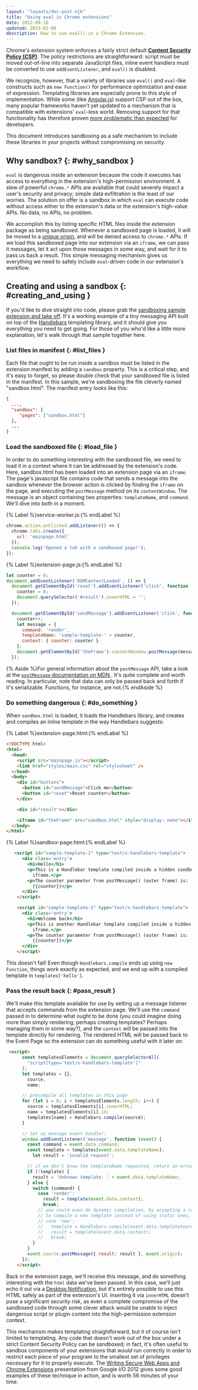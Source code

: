```yaml
---
layout: "layouts/doc-post.njk"
title: "Using eval in Chrome extensions"
date: 2012-09-18
updated: 2023-02-06
description: How to use eval() in a Chrome Extension.
---
```



Chrome's extension system enforces a fairly strict default [**Content Security Policy (CSP)**][1].
The policy restrictions are straightforward: script must be moved out-of-line into separate
JavaScript files, inline event handlers must be converted to use `addEventListener`, and `eval()` is
disabled.

We recognize, however, that a variety of libraries use `eval()` and `eval`\-like constructs such as
`new Function()` for performance optimization and ease of expression. Templating libraries are
especially prone to this style of implementation. While some (like [Angular.js][3]) support CSP out
of the box, many popular frameworks haven't yet updated to a mechanism that is compatible with
extensions' `eval`\-less world. Removing support for that functionality has therefore proven [more
problematic than expected][4] for developers.

This document introduces sandboxing as a safe mechanism to include these libraries in your projects
without compromising on security.

## Why sandbox? {: #why_sandbox }

`eval` is dangerous inside an extension because the code it executes has access to everything in the
extension's high-permission environment. A slew of powerful `chrome.*` APIs are available that could
severely impact a user's security and privacy; simple data exfiltration is the least of our worries.
The solution on offer is a sandbox in which `eval` can execute code without access either to the
extension's data or the extension's high-value APIs. No data, no APIs, no problem.

We accomplish this by listing specific HTML files inside the extension package as being sandboxed.
Whenever a sandboxed page is loaded, it will be moved to a [unique origin][5], and will be denied
access to `chrome.*` APIs. If we load this sandboxed page into our extension via an `iframe`, we can
pass it messages, let it act upon those messages in some way, and wait for it to pass us back a
result. This simple messaging mechanism gives us everything we need to safely include `eval`\-driven
code in our extension's workflow.

## Creating and using a sandbox {: #creating_and_using }

If you'd like to dive straight into code, please grab the [sandboxing sample extension and take
off][6]. It's a working example of a tiny messaging API built on top of the [Handlebars][7]
templating library, and it should give you everything you need to get going. For those of you who'd
like a little more explanation, let's walk through that sample together here.

### List files in manifest {: #list_files }

Each file that ought to be run inside a sandbox must be listed in the extension manifest by adding a
`sandbox` property. This is a critical step, and it's easy to forget, so please double check that
your sandboxed file is listed in the manifest. In this sample, we're sandboxing the file cleverly
named "sandbox.html". The manifest entry looks like this:

```json
{
  ...,
  "sandbox": {
     "pages": ["sandbox.html"]
  },
  ...
}
```

### Load the sandboxed file {: #load_file }

In order to do something interesting with the sandboxed file, we need to load it in a context where
it can be addressed by the extension's code. Here, sandbox.html has been loaded into
an extension page via an `iframe`. The page's javascript file contains code that sends a message 
into the sandbox whenever the browser action is clicked by finding the `iframe`
on the page, and executing the `postMessage` method on its `contentWindow`. The message is an object
containing two properties: `templateName`, and `command`. We'll dive into both in a moment.

{% Label %}service-worker.js:{% endLabel %}

```js
chrome.action.onClicked.addListener(() => {
  chrome.tabs.create({
    url: 'mainpage.html'
  });
  console.log('Opened a tab with a sandboxed page!');
});
```

{% Label %}extension-page.js:{% endLabel %}

```js
let counter = 0;
document.addEventListener('DOMContentLoaded', () => {
  document.getElementById('reset').addEventListener('click', function () {
    counter = 0;
    document.querySelector('#result').innerHTML = '';
  });

  document.getElementById('sendMessage').addEventListener('click', function () {
    counter++;
    let message = {
      command: 'render',
      templateName: 'sample-template-' + counter,
      context: { counter: counter }
    };
    document.getElementById('theFrame').contentWindow.postMessage(message, '*');
  });
```

{% Aside %}For general information about the <code>postMessage</code> API, take a look at the <a href="https://developer.mozilla.org/en/DOM/window.postMessage"><code>postMessage</code> documentation on MDN </a>. It's quite complete and worth reading. In particular, note that data can only be passed back and forth if it's serializable. Functions, for instance, are not.{% endAside %}

### Do something dangerous {: #do_something }

When `sandbox.html` is loaded, it loads the Handlebars library, and creates and compiles an inline
template in the way Handlebars suggests:

{% Label %}extension-page.html:{% endLabel %}

```html
<!DOCTYPE html>
<html>
  <head>
    <script src="mainpage.js"></script>
    <link href="styles/main.css" rel="stylesheet" />
  </head>
  <body>
    <div id="buttons">
      <button id="sendMessage">Click me</button>
      <button id="reset">Reset counter</button>
    </div>

    <div id="result"></div>

    <iframe id="theFrame" src="sandbox.html" style="display: none"></iframe>
  </body>
</html>
```
{% Label %}sandbox-page.html:{% endLabel %}

```html
   <script id="sample-template-1" type="text/x-handlebars-template">
      <div class='entry'>
        <h1>Hello</h1>
        <p>This is a Handlebar template compiled inside a hidden sandboxed
          iframe.</p>
        <p>The counter parameter from postMessage() (outer frame) is:
          {{counter}}</p>
      </div>
    </script>

    <script id="sample-template-2" type="text/x-handlebars-template">
      <div class='entry'>
        <h1>Welcome back</h1>
        <p>This is another Handlebar template compiled inside a hidden sandboxed
          iframe.</p>
        <p>The counter parameter from postMessage() (outer frame) is:
          {{counter}}</p>
      </div>
    </script>
```

This doesn't fail! Even though `Handlebars.compile` ends up using `new Function`, things work
exactly as expected, and we end up with a compiled template in `templates['hello']`.

### Pass the result back {: #pass_result }

We'll make this template available for use by setting up a message listener that accepts commands
from the extension page. We'll use the `command` passed in to determine what ought to be done (you could
imagine doing more than simply rendering; perhaps creating templates? Perhaps managing them in some
way?), and the `context` will be passed into the template directly for rendering. The rendered HTML
will be passed back to the Event Page so the extension can do something useful with it later on:

```html
 <script>
      const templatesElements = document.querySelectorAll(
        "script[type='text/x-handlebars-template']"
      );
      let templates = {},
        source,
        name;

      // precompile all templates in this page
      for (let i = 0; i < templatesElements.length; i++) {
        source = templatesElements[i].innerHTML;
        name = templatesElements[i].id;
        templates[name] = Handlebars.compile(source);
      }

      // Set up message event handler:
      window.addEventListener('message', function (event) {
        const command = event.data.command;
        const template = templates[event.data.templateName];
          let result = 'invalid request';

        // if we don't know the templateName requested, return an error message
        if (!template) {
          result = 'Unknown template: ' + event.data.templateName;
        } else {
          switch (command) {
            case 'render':
              result = template(event.data.context);
              break;
            // you could even do dynamic compilation, by accepting a command
            // to compile a new template instead of using static ones, for example:
            // case 'new':
            //   template = Handlebars.compile(event.data.templateSource);
            //   result = template(event.data.context);
            //   break;
          }
        }
        event.source.postMessage({ result: result }, event.origin);
      });
    </script>
```

Back in the extension page, we'll receive this message, and do something interesting with the `html`
data we've been passed. In this case, we'll just echo it out via a [Desktop Notification][13], but
it's entirely possible to use this HTML safely as part of the extension's UI. Inserting it via
`innerHTML` doesn't pose a significant security risk, as even a complete compromise of the sandboxed
code through some clever attack would be unable to inject dangerous script or plugin content into
the high-permission extension context.

This mechanism makes templating straightforward, but it of course isn't limited to templating. Any
code that doesn't work out of the box under a strict Content Security Policy can be sandboxed; in
fact, it's often useful to sandbox components of your extensions that _would_ run correctly in order
to restrict each piece of your program to the smallest set of privileges necessary for it to
properly execute. The [Writing Secure Web Apps and Chrome Extensions][14] presentation from Google
I/O 2012 gives some good examples of these technique in action, and is worth 56 minutes of your
time.

[1]: /docs/extensions/mv3/manifest/content_security_policy/#default-policy
[2]: /docs/extensions/mv3/contentSecurityPolicy
[3]: https://angularjs.org/
[4]: https://crbug.com/107538
[5]: https://www.whatwg.org/specs/web-apps/current-work/multipage/origin-0.html#sandboxed-origin-browsing-context-flag
[6]: https://github.com/GoogleChrome/chrome-extensions-samples/tree/main/api-samples/sandbox/sandbox
[7]: https://handlebarsjs.com
[8]: /docs/extensions/examples/howto/sandbox/sandbox.html
[9]: /docs/extensions/mv3/event_pages
[10]: /docs/extensions/examples/howto/sandbox/eventpage.html
[11]: /docs/extensions/examples/howto/sandbox/eventpage.js
[12]: https://developer.mozilla.org/en/DOM/window.postMessage
[13]: /docs/extensions/mv3/desktop_notifications
[14]: https://www.youtube.com/watch?v=GBxv8SaX0gg
